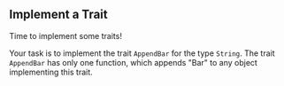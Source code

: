 ## Implement a Trait
Time to implement some traits!

Your task is to implement the trait
`AppendBar` for the type `String`.
The trait `AppendBar` has only one function,
which appends "Bar" to any object
implementing this trait.